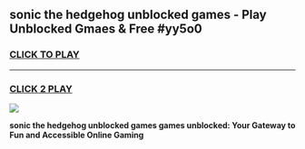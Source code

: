
## sonic the hedgehog unblocked games - Play Unblocked Gmaes & Free #yy5o0
<h3>
<a href="https://news.freeplayer.one?title=sonic_the_hedgehog_unblocked_games&ref=03M">CLICK TO PLAY</a></h3>
<hr>

<h3>
<a href="https://news.freeplayer.one?title=sonic_the_hedgehog_unblocked_games&ref=03M">CLICK 2 PLAY</a>
  
</h3>

<a href="https://news.freeplayer.one?title=sonic_the_hedgehog_unblocked_games&ref=03M"><img src="https://clearcache.store/games.png"></a>


**sonic the hedgehog unblocked games games unblocked: Your Gateway to Fun and Accessible Online Gaming**
